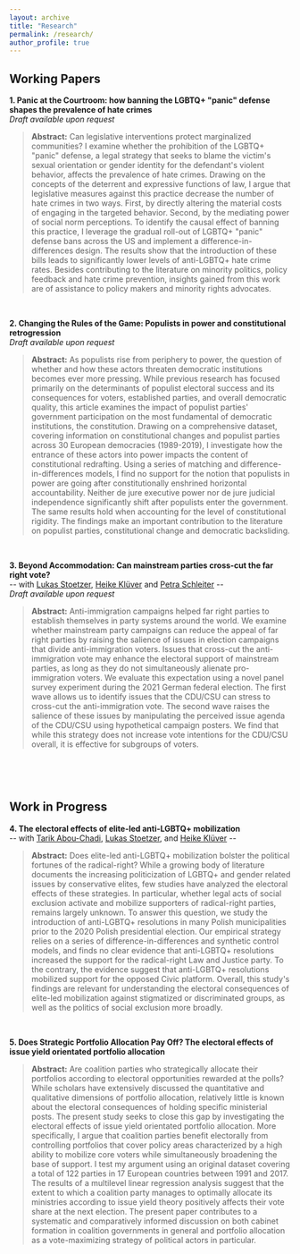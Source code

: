 ```yaml
---
layout: archive
title: "Research"
permalink: /research/
author_profile: true
---
```

## **Working Papers**

**1. Panic at the Courtroom: how banning the LGBTQ+ "panic" defense shapes the prevalence of hate crimes**  
*Draft available upon request*  
> **Abstract:** Can legislative interventions protect marginalized communities? I examine whether the prohibition of the LGBTQ+ "panic" defense, a legal strategy that seeks to blame the victim's sexual orientation or gender identity for the defendant's violent behavior, affects the prevalence of hate crimes. Drawing on the concepts of the deterrent and expressive functions of law, I argue that legislative measures against this practice decrease the number of hate crimes in two ways. First, by directly altering the material costs of engaging in the targeted behavior. Second, by the mediating power of social norm perceptions. To identify the causal effect of banning this practice, I leverage the gradual roll-out of LGBTQ+ "panic" defense bans across the US and implement a difference-in-differences design. The results show that the introduction of these bills leads to significantly lower levels of anti-LGBTQ+ hate crime rates. Besides contributing to the literature on minority politics, policy feedback and hate crime prevention, insights gained from this work are of assistance to policy makers and minority rights advocates.    
<p>&nbsp;</p>  

**2. Changing the Rules of the Game: Populists in power and constitutional retrogression**  
*Draft available upon request*  
> **Abstract:** As populists rise from periphery to power, the question of whether and how these actors threaten democratic institutions becomes ever more pressing. While previous research has focused primarily on the determinants of populist electoral success and its consequences for voters, established parties, and overall democratic quality, this article examines the impact of populist parties' government participation on the most fundamental of democratic institutions, the constitution. Drawing on a comprehensive dataset, covering information on constitutional changes and populist parties across 30 European democracies (1989-2019), I investigate how the entrance of these actors into power impacts the content of constitutional redrafting. Using a series of matching and difference-in-differences models, I find no support for the notion that populists in power are going after constitutionally enshrined horizontal accountability. Neither de jure executive power nor de jure judicial independence significantly shift after populists enter the government. The same results hold when accounting for the level of constitutional rigidity. The findings make an important contribution to the literature on populist parties, constitutional change and democratic backsliding.   
<p>&nbsp;</p>  

**3. Beyond Accommodation: Can mainstream parties cross-cut the far right vote?**  
-- with [Lukas Stoetzer](http://lukas-stoetzer.org/), [Heike Klüver](http://www.heike-kluever.com/) and [Petra Schleiter](https://www.politics.ox.ac.uk/person/petra-schleiter) --  
*Draft available upon request*  
> **Abstract:** Anti-immigration campaigns helped far right parties to establish themselves in party systems around the world. We examine whether mainstream party campaigns can reduce the appeal of far right parties by raising the salience of issues in election campaigns that divide anti-immigration voters. Issues that cross-cut the anti-immigration vote may enhance the electoral support of mainstream parties, as long as they do not simultaneously alienate pro-immigration voters. We evaluate this expectation using a novel panel survey experiment during the 2021 German federal election. The first wave allows us to identify issues that the CDU/CSU can stress to cross-cut the anti-immigration vote. The second wave raises the salience of these issues by manipulating the perceived issue agenda of the CDU/CSU using hypothetical campaign posters. We find that while this strategy does not increase vote intentions for the CDU/CSU overall, it is effective for subgroups of voters.  
<p>&nbsp;</p>  
<p>&nbsp;</p>  

## **Work in Progress**

**4. The electoral effects of elite-led anti-LGBTQ+ mobilization**  
-- with [Tarik Abou-Chadi](https://www.tarikabouchadi.net/), [Lukas Stoetzer](http://lukas-stoetzer.org/), and [Heike Klüver](http://www.heike-kluever.com/) -- 
> **Abstract:** Does elite-led anti-LGBTQ+ mobilization bolster the political fortunes of the radical-right? While a growing body of literature documents the increasing politicization of LGBTQ+ and gender related issues by conservative elites, few studies have analyzed the electoral effects of these strategies. In particular, whether legal acts of social exclusion activate and mobilize supporters of radical-right parties, remains largely unknown. To answer this question, we study the introduction of anti-LGBTQ+ resolutions in many Polish municipalities prior to the 2020 Polish presidential election. Our empirical strategy relies on a series of difference-in-differences and synthetic control models, and finds no clear evidence that anti-LGBTQ+ resolutions increased the support for the radical-right Law and Justice party. To the contrary, the evidence suggest that anti-LGBTQ+ resolutions mobilized support for the opposed Civic platform. Overall, this study's findings are relevant for understanding the electoral consequences of elite-led mobilization against stigmatized or discriminated groups, as well as the politics of social exclusion more broadly.  
<p>&nbsp;</p>  

**5. Does Strategic Portfolio Allocation Pay Off? The electoral effects of issue yield orientated portfolio allocation**  
> **Abstract:** Are coalition parties who strategically allocate their portfolios according to electoral opportunities rewarded at the polls? While scholars have extensively discussed the quantitative and qualitative dimensions of portfolio allocation, relatively little is known about the electoral consequences of holding specific ministerial posts. The present study seeks to close this gap by investigating the electoral effects of issue yield orientated portfolio allocation. More specifically, I argue that coalition parties benefit electorally from controlling portfolios that cover policy areas characterized by a high ability to mobilize core voters while simultaneously broadening the base of support. I test my argument using an original dataset covering a total of 122 parties in 17 European countries between 1991 and 2017. The results of a multilevel linear regression analysis suggest that the extent to which a coalition party manages to optimally allocate its ministries according to issue yield theory positively affects their vote share at the next election. The present paper contributes to a systematic and comparatively informed discussion on both cabinet formation in coalition governments in general and portfolio allocation as a vote-maximizing strategy of political actors in particular. 
